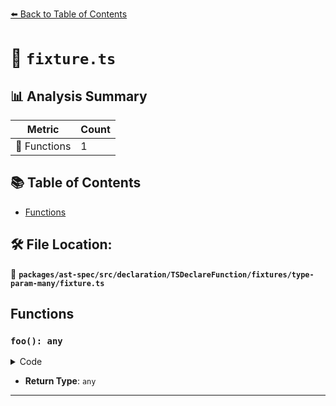 [⬅️ Back to Table of Contents](../../../../../../../index.md)

# 📄 `fixture.ts`

## 📊 Analysis Summary

| Metric | Count |
|--------|-------|
| 🔧 Functions | 1 |

## 📚 Table of Contents

- [Functions](#functions)

## 🛠️ File Location:
📂 **`packages/ast-spec/src/declaration/TSDeclareFunction/fixtures/type-param-many/fixture.ts`**

## Functions

### `foo(): any`

<details><summary>Code</summary>

```ts
declare function foo<T, U, V>();
```
</details>

- **Return Type**: `any`

---